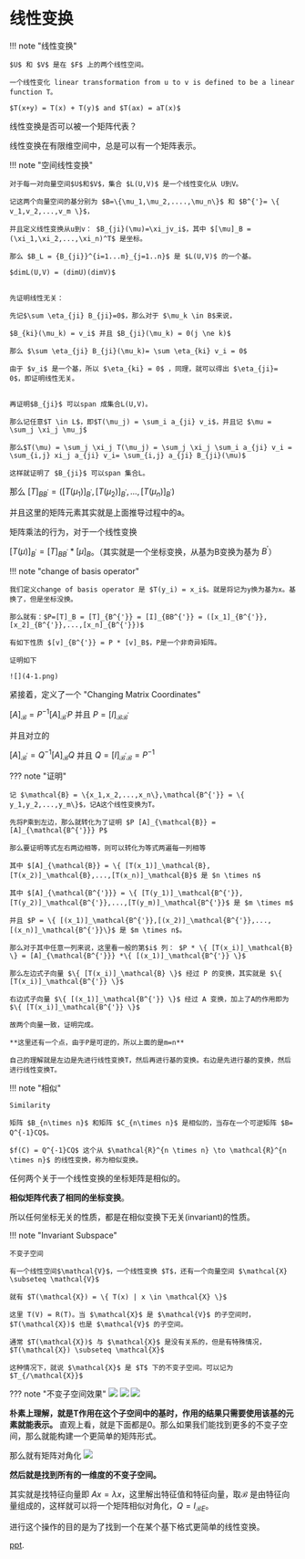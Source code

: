 # 线性变换

!!! note "线性变换"

    $U$ 和 $V$ 是在 $F$ 上的两个线性空间。

    一个线性变化 linear transformation from u to v is defined to be a linear function T。

    $T(x+y) = T(x) + T(y)$ and $T(ax) = aT(x)$

线性变换是否可以被一个矩阵代表？

线性变换在有限维空间中，总是可以有一个矩阵表示。

!!! note "空间线性变换"

    对于每一对向量空间$U$和$V$，集合 $L(U,V)$ 是一个线性变化从 U到V。

    记这两个向量空间的基分别为 $B=\{\mu_1,\mu_2,....,\mu_n\}$ 和 $B^{'}= \{ v_1,v_2,...,v_m \}$，

    并且定义线性变换从u到v： $B_{ji}(\mu)=\xi_jv_i$，其中 $[\mu]_B = (\xi_1,\xi_2,...,\xi_n)^T$ 是坐标。

    那么 $B_L = {B_{ji}}^{i=1...m}_{j=1..n}$ 是 $L(U,V)$ 的一个基。

    $dimL(U,V) = (dimU)(dimV)$


    先证明线性无关：

    先记$\sum \eta_{ji} B_{ji}=0$，那么对于 $\mu_k \in B$来说，

    $B_{ki}(\mu_k) = v_i$ 并且 $B_{ji}(\mu_k) = 0(j \ne k)$

    那么 $\sum \eta_{ji} B_{ji}(\mu_k)= \sum \eta_{ki} v_i = 0$

    由于 $v_i$ 是一个基，所以 $\eta_{ki} = 0$ ，同理，就可以得出 $\eta_{ji}= 0$，即证明线性无关。


    再证明$B_{ji}$ 可以span 成集合L(U,V)。
    
    那么记任意$T \in L$，即$T(\mu_j) = \sum_i a_{ji} v_i$，并且记 $\mu = \sum_j \xi_j \mu_j$

    那么$T(\mu) = \sum_j \xi_j T(\mu_j) = \sum_j \xi_j \sum_i a_{ji} v_i = \sum_{i,j} xi_j a_{ji} v_i= \sum_{i,j} a_{ji} B_{ji}(\mu)$

    这样就证明了 $B_{ji}$ 可以span 集合L。


那么 $[T]_{BB^{'}}=([T(\mu_1)]_{B^{'}},[T(\mu_2)]_{B^{'}},...,[T(\mu_n)]_{B^{'}})$

并且这里的矩阵元素其实就是上面推导过程中的a。

矩阵乘法的行为，对于一个线性变换

$[T(\mu)]_{B^{'}} = [T]_{BB^{'}} * [\mu]_{B}$。（其实就是一个坐标变换，从基为B变换为基为 $B^{'}$）


!!! note "change of basis operator"

    我们定义change of basis operator 是 $T(y_i) = x_i$。就是将记为y换为基为x。基换了，但是坐标没换。

    那么就有：$P=[T]_B = [T]_{B^{'}} = [I]_{BB^{'}} = ([x_1]_{B^{'}},[x_2]_{B^{'}},...,[x_n]_{B^{'}})$

    有如下性质 $[v]_{B^{'}} = P * [v]_B$，P是一个非奇异矩阵。

    证明如下

    ![](4-1.png)


紧接着，定义了一个 "Changing Matrix Coordinates"

$[A]_{\mathcal{B}} = P^{-1} [A]_{\mathcal{B^{'}}} P$ 并且 $P = [I]_{\mathcal{B} \mathcal{B^{'}}}$

并且对立的

$[A]_{\mathcal{B^{'}}} = Q^{-1} [A]_{\mathcal{B}} Q$ 并且 $Q = [I]_{\mathcal{B^{'}} \mathcal{B}} = P^{-1}$

??? note "证明"

    记 $\mathcal{B} = \{x_1,x_2,...,x_n\},\mathcal{B^{'}} = \{ y_1,y_2,...,y_m\}$，记A这个线性变换为T。

    先将P乘到左边，那么就转化为了证明 $P [A]_{\mathcal{B}} = [A]_{\mathcal{B^{'}}} P$

    那么要证明等式左右两边相等，则可以转化为等式两遍每一列相等

    其中 $[A]_{\mathcal{B}} = \{ [T(x_1)]_\mathcal{B},[T(x_2)]_\mathcal{B},...,[T(x_n)]_\mathcal{B}$ 是 $n \times n$

    其中 $[A]_{\mathcal{B^{'}}} = \{ [T(y_1)]_\mathcal{B^{'}},[T(y_2)]_\mathcal{B^{'}},...,[T(y_m)]_\mathcal{B^{'}}$ 是 $m \times m$

    并且 $P = \{ [(x_1)]_\mathcal{B^{'}},[(x_2)]_\mathcal{B^{'}},...,[(x_n)]_\mathcal{B^{'}}\}$ 是 $m \times n$。

    那么对于其中任意一列来说，这里看一般的第$i$ 列： $P * \{ [T(x_i)]_\mathcal{B} \} = [A]_{\mathcal{B^{'}}} *\{ [(x_1)]_\mathcal{B^{'}} \}$

    那么左边式子向量 $\{ [T(x_i)]_\mathcal{B} \}$ 经过 P 的变换，其实就是 $\{ [T(x_i)]_\mathcal{B^{'}} \}$

    右边式子向量 $\{ [(x_1)]_\mathcal{B^{'}} \}$ 经过 A 变换，加上了A的作用即为 $\{ [T(x_i)]_\mathcal{B^{'}} \}$

    故两个向量一致，证明完成。

    **这里还有一个点，由于P是可逆的，所以上面的是m=n**

    自己的理解就是左边是先进行线性变换T，然后再进行基的变换。右边是先进行基的变换，然后进行线性变换T。

!!! note "相似"

    Similarity

    矩阵 $B_{n\times n}$ 和矩阵 $C_{n\times n}$ 是相似的，当存在一个可逆矩阵 $B= Q^{-1}CQ$。

    $f(C) = Q^{-1}CQ$ 这个从 $\mathcal{R}^{n \times n} \to \mathcal{R}^{n \times n}$ 的线性变换，称为相似变换。


任何两个关于一个线性变换的坐标矩阵是相似的。

**相似矩阵代表了相同的坐标变换**。

所以任何坐标无关的性质，都是在相似变换下无关(invariant)的性质。

!!! note "Invariant Subspace"

    不变子空间

    有一个线性空间$\mathcal{V}$，一个线性变换 $T$，还有一个向量空间 $\mathcal{X} \subseteq \mathcal{V}$

    就有 $T(\mathcal{X}) = \{ T(x) | x \in \mathcal{X} \}$

    这里 T(V) = R(T)。当 $\mathcal{X}$ 是 $\mathcal{V}$ 的子空间时， $T(\mathcal{X})$ 也是 $\mathcal{V}$ 的子空间。

    通常 $T(\mathcal{X})$ 与 $\mathcal{X}$ 是没有关系的，但是有特殊情况， $T(\mathcal{X}) \subseteq \mathcal{X}$

    这种情况下，就说 $\mathcal{X}$ 是 $T$ 下的不变子空间。可以记为 $T_{/\mathcal{X}}$

??? note "不变子空间效果"
    ![](4-2.png)
    ![](4-3.png)
    ![](4-4.png)

**朴素上理解，就是T作用在这个子空间中的基时，作用的结果只需要使用该基的元素就能表示。** 直观上看，就是下面都是0。那么如果我们能找到更多的不变子空间，那么就能构建一个更简单的矩阵形式。

那么就有矩阵对角化 
![](4-5.png)


**然后就是找到所有的一维度的不变子空间。**

其实就是找特征向量即 $Ax= \lambda x$，这里解出特征值和特征向量，取$\mathcal{B}$ 是由特征向量组成的，这样就可以将一个矩阵相似对角化，$Q = I_{\mathcal{B} E}$。

进行这个操作的目的是为了找到一个在某个基下格式更简单的线性变换。

[ppt](课件6.pdf).
